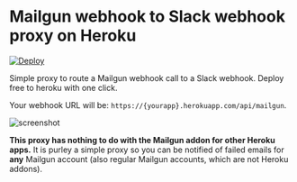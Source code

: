 # Mailgun webhook to Slack webhook proxy on Heroku

[![Deploy](https://www.herokucdn.com/deploy/button.svg)](https://heroku.com/deploy?template=https://github.com/Label305/heroku-slack-mailgun)

Simple proxy to route a Mailgun webhook call to a Slack webhook. Deploy free to heroku with one click.

Your webhook URL will be: `https://{yourapp}.herokuapp.com/api/mailgun`.

![screenshot](https://user-images.githubusercontent.com/44893/36527406-f4f57862-17b1-11e8-85ce-5ba3217b4cb6.png)

**This proxy has nothing to do with the Mailgun addon for other Heroku apps.** It is purley a simple proxy so you can be notified of failed emails for **any** Mailgun account (also regular Mailgun accounts, which are not Heroku addons).
